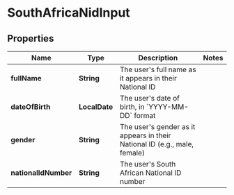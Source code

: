 

# SouthAfricaNidInput


## Properties

| Name | Type | Description | Notes |
|------------ | ------------- | ------------- | -------------|
|**fullName** | **String** | The user&#39;s full name as it appears in their National ID |  |
|**dateOfBirth** | **LocalDate** | The user&#39;s date of birth, in &#x60;YYYY-MM-DD&#x60; format |  |
|**gender** | **String** | The user&#39;s gender as it appears in their National ID (e.g., male, female) |  |
|**nationalIdNumber** | **String** | The user&#39;s South African National ID number |  |



